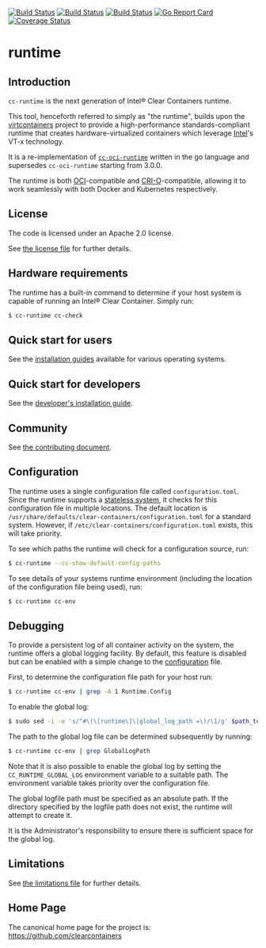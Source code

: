 [![Build Status](http://cc-jenkins-ci.westus2.cloudapp.azure.com/job/clear-containers-runtime-azure-ubuntu-16-04-master/badge/icon)](http://cc-jenkins-ci.westus2.cloudapp.azure.com/job/clear-containers-runtime-azure-ubuntu-16-04-master/)
[![Build Status](http://cc-jenkins-ci.westus2.cloudapp.azure.com/job/clear-containers-runtime-azure-ubuntu-17-04-master/badge/icon)](http://cc-jenkins-ci.westus2.cloudapp.azure.com/job/clear-containers-runtime-azure-ubuntu-17-04-master/)
[![Build Status](http://cc-jenkins-ci.westus2.cloudapp.azure.com/job/clear-containers-runtime-fedora-26-master/badge/icon)](http://cc-jenkins-ci.westus2.cloudapp.azure.com/job/clear-containers-runtime-fedora-26-master/)
[![Go Report Card](https://goreportcard.com/badge/github.com/clearcontainers/runtime)](https://goreportcard.com/report/github.com/clearcontainers/runtime)
[![Coverage Status](https://coveralls.io/repos/github/clearcontainers/runtime/badge.svg?branch=master)](https://coveralls.io/github/clearcontainers/runtime?branch=master)

# runtime

## Introduction

`cc-runtime` is the next generation of Intel® Clear Containers runtime.

This tool, henceforth referred to simply as "the runtime", builds upon
the [virtcontainers](https://github.com/containers/virtcontainers)
project to provide a high-performance standards-compliant runtime that
creates hardware-virtualized containers which leverage
[Intel](https://www.intel.com/)'s VT-x technology.

It is a re-implementation of [`cc-oci-runtime`](https://github.com/01org/cc-oci-runtime) written in the go language and supersedes `cc-oci-runtime` starting from 3.0.0.

The runtime is both [OCI](https://github.com/opencontainers/runtime-spec)-compatible and [CRI-O](https://github.com/kubernetes-incubator/cri-o)-compatible, allowing it to work seamlessly with both Docker and Kubernetes respectively.

## License

The code is licensed under an Apache 2.0 license.

See [the license file](LICENSE) for further details.

## Hardware requirements

The runtime has a built-in command to determine if your host system is capable of running an Intel® Clear Container. Simply run:

```bash
$ cc-runtime cc-check
```

## Quick start for users

See the [installation guides](docs/) available for various operating systems.

## Quick start for developers

See the [developer's installation guide](docs/developers-clear-containers-install.md).

## Community

See [the contributing document](CONTRIBUTING.md).

## Configuration

The runtime uses a single configuration file called `configuration.toml`.
Since the runtime supports a [stateless system](https://clearlinux.org/features/stateless),
it checks for this configuration file in multiple locations. The default
location is `/usr/share/defaults/clear-containers/configuration.toml` for a
standard system. However, if `/etc/clear-containers/configuration.toml`
exists, this will take priority.

To see which paths the runtime will check for a configuration source, run:

```bash
$ cc-runtime --cc-show-default-config-paths
```

To see details of your systems runtime environment (including the location of the configuration file being used), run:

```bash
$ cc-runtime cc-env
```

## Debugging

To provide a persistent log of all container activity on the system, the runtime
offers a global logging facility. By default, this feature is disabled
but can be enabled with a simple change to the [configuration](#Configuration) file.

First, to determine the configuration file path for your host run:

```bash
$ cc-runtime cc-env | grep -A 1 Runtime.Config
```

To enable the global log:

```bash
$ sudo sed -i -e 's/^#\(\[runtime\]\|global_log_path =\)/\1/g' $path_to_your_config_file
```

The path to the global log file can be determined subsequently by running:

```bash
$ cc-runtime cc-env | grep GlobalLogPath
```

Note that it is also possible to enable the global log by setting the
`CC_RUNTIME_GLOBAL_LOG` environment variable to a suitable path. The
environment variable takes priority over the configuration file.

The global logfile path must be specified as an absolute path. If the
directory specified by the logfile path does not exist, the runtime will
attempt to create it.

It is the Administrator's responsibility to ensure there is sufficient
space for the global log.

## Limitations

See [the limitations file](docs/limitations.md) for further details.

## Home Page

The canonical home page for the project is: https://github.com/clearcontainers
